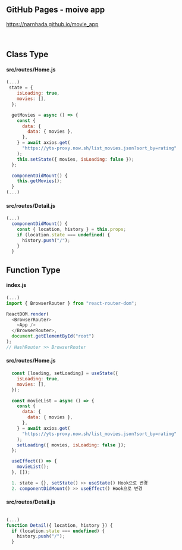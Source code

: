 ## GitHub Pages - moive app

https://narnhada.github.io/movie_app

<br />

## Class Type

#### src/routes/Home.js

```javascript
(...)
 state = {
    isLoading: true,
    movies: [],
  };

  getMovies = async () => {
    const {
      data: {
        data: { movies },
      },
    } = await axios.get(
      "https://yts-proxy.now.sh/list_movies.json?sort_by=rating"
    );
    this.setState({ movies, isLoading: false });
  };

  componentDidMount() {
    this.getMovies();
  }
(...)

```

#### src/routes/Detail.js

```javascript
(...)
  componentDidMount() {
    const { location, history } = this.props;
    if (location.state === undefined) {
      history.push("/");
    }
  }

```

## Function Type

#### index.js

```javascript
(...)
import { BrowserRouter } from "react-router-dom";

ReactDOM.render(
  <BrowserRouter>
    <App />
  </BrowserRouter>,
  document.getElementById("root")
);
// HashRouter >> BrowserRouter
```

#### src/routes/Home.js

```javascript
  const [loading, setLoading] = useState({
    isLoading: true,
    movies: [],
  });

  const movieList = async () => {
    const {
      data: {
        data: { movies },
      },
    } = await axios.get(
      "https://yts-proxy.now.sh/list_movies.json?sort_by=rating"
    );
    setLoading({ movies, isLoading: false });
  };

  useEffect(() => {
    movieList();
  }, []);

  1. state = {}, setState() >> useState() Hook으로 변경
  2. componentDidMount() >> useEffect() Hook으로 변경
```

#### src/routes/Detail.js

```javascript

(...)
function Detail({ location, history }) {
  if (location.state === undefined) {
    history.push("/");
  }

```
